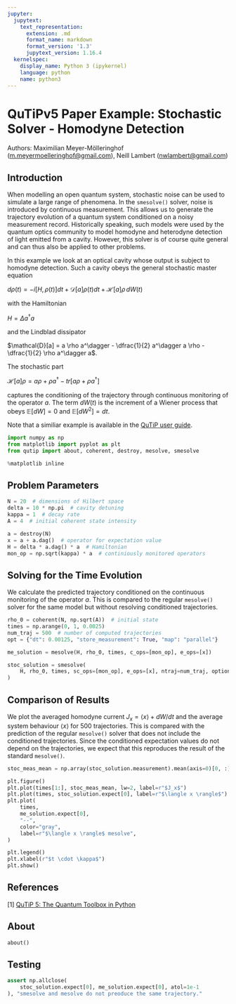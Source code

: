 ```yaml
---
jupyter:
  jupytext:
    text_representation:
      extension: .md
      format_name: markdown
      format_version: '1.3'
      jupytext_version: 1.16.4
  kernelspec:
    display_name: Python 3 (ipykernel)
    language: python
    name: python3
---
```


# QuTiPv5 Paper Example: Stochastic Solver - Homodyne Detection

Authors: Maximilian Meyer-Mölleringhof (m.meyermoelleringhof@gmail.com), Neill Lambert (nwlambert@gmail.com)

## Introduction

When modelling an open quantum system, stochastic noise can be used to simulate a large range of phenomena.
In the `smesolve()` solver, noise is introduced by continuous measurement.
This allows us to generate the trajectory evolution of a quantum system conditioned on a noisy measurement record.
Historically speaking, such models were used by the quantum optics community to model homodyne and heterodyne detection of light emitted from a cavity.
However, this solver is of course quite general and can thus also be applied to other problems.

In this example we look at an optical cavity whose output is subject to homodyne detection.
Such a cavity obeys the general stochastic master equation

$d \rho(t) = -i [H, \rho(t)] dt + \mathcal{D}[a] \rho (t) dt + \mathcal{H}[a] \rho\, dW(t)$

with the Hamiltonian

$H = \Delta a^\dagger a$

and the Lindblad dissipator

$\mathcal{D}[a] = a \rho a^\dagger - \dfrac{1}{2} a^\dagger a \rho - \dfrac{1}{2} \rho a^\dagger a$.

The stochastic part

$\mathcal{H}[a]\rho = a \rho + \rho a^\dagger - tr[a \rho + \rho a^\dagger]$

captures the conditioning of the trajectory through continuous monitoring of the operator $a$.
The term $dW(t)$ is the increment of a Wiener process that obeys $\mathbb{E}[dW] = 0$ and $\mathbb{E}[dW^2] = dt$.

Note that a similiar example is available in the [QuTiP user guide](https://qutip.readthedocs.io/en/qutip-5.0.x/guide/dynamics/dynamics-stochastic.html#stochastic-master-equation).

```python
import numpy as np
from matplotlib import pyplot as plt
from qutip import about, coherent, destroy, mesolve, smesolve

%matplotlib inline
```

## Problem Parameters

```python
N = 20  # dimensions of Hilbert space
delta = 10 * np.pi  # cavity detuning
kappa = 1  # decay rate
A = 4  # initial coherent state intensity
```

```python
a = destroy(N)
x = a + a.dag()  # operator for expectation value
H = delta * a.dag() * a  # Hamiltonian
mon_op = np.sqrt(kappa) * a  # continiously monitored operators
```

## Solving for the Time Evolution

We calculate the predicted trajectory conditioned on the continuous monitoring of the operator $a$.
This is compared to the regular `mesolve()` solver for the same model but without resolving conditioned trajectories.

```python
rho_0 = coherent(N, np.sqrt(A))  # initial state
times = np.arange(0, 1, 0.0025)
num_traj = 500  # number of computed trajectories
opt = {"dt": 0.00125, "store_measurement": True, "map": "parallel"}
```

```python
me_solution = mesolve(H, rho_0, times, c_ops=[mon_op], e_ops=[x])
```

```python
stoc_solution = smesolve(
    H, rho_0, times, sc_ops=[mon_op], e_ops=[x], ntraj=num_traj, options=opt
)
```

## Comparison of Results

We plot the averaged homodyne current $J_x = \langle x \rangle + dW / dt$ and the average system behaviour $\langle x \rangle$ for 500 trajectories.
This is compared with the prediction of the regular `mesolve()` solver that does not include the conditioned trajectories.
Since the conditioned expectation values do not depend on the trajectories, we expect that this reproduces the result of the standard `mesolve()`.

```python
stoc_meas_mean = np.array(stoc_solution.measurement).mean(axis=0)[0, :].real
```

```python
plt.figure()
plt.plot(times[1:], stoc_meas_mean, lw=2, label=r"$J_x$")
plt.plot(times, stoc_solution.expect[0], label=r"$\langle x \rangle$")
plt.plot(
    times,
    me_solution.expect[0],
    "--",
    color="gray",
    label=r"$\langle x \rangle$ mesolve",
)

plt.legend()
plt.xlabel(r"$t \cdot \kappa$")
plt.show()
```

## References

[1] [QuTiP 5: The Quantum Toolbox in Python](https://arxiv.org/abs/2412.04705)


## About

```python
about()
```

## Testing

```python
assert np.allclose(
    stoc_solution.expect[0], me_solution.expect[0], atol=1e-1
), "smesolve and mesolve do not preoduce the same trajectory."
```
